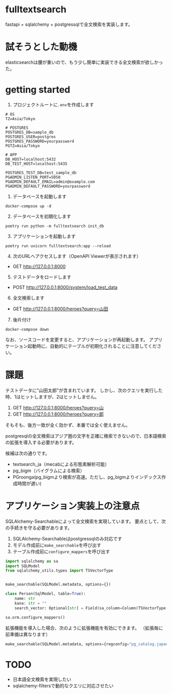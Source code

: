 # fulltextsearch
fastapi + sqlalchemy + postgressqlで全文検索を実装します。

# 試そうとした動機

elasticsearchは腰が重いので、もう少し簡単に実装できる全文検索が欲しかった。

# getting started

1. プロジェクトルートに`.env`を作成します

```
# OS
TZ=Asia/Tokyo

# POSTGRES
POSTGRES_DB=sample_db
POSTGRES_USER=postgres
POSTGRES_PASSWORD=yourpassword
PGTZ=Asia/Tokyo

# APP
DB_HOST=localhost:5432
DB_TEST_HOST=localhost:5435

POSTGRES_TEST_DB=test_sample_db
PGADMIN_LISTEN_PORT=5050
PGADMIN_DEFAULT_EMAIL=admin@example.com
PGADMIN_DEFAULT_PASSWORD=yourpassword

```

1. データベースを起動します

``` shell
docker-compose up -d
```

2. データベースを初期化します

``` shell
poetry run python -m fulltextsearch init_db
```

3. アプリケーションを起動します

``` shell
poetry run uvicorn fulltextsearch:app --reload
```

4. 次のURLへアクセスします（OpenAPI Viewerが表示されます）
- GET http://127.0.0.1:8000

5. テストデータをロードします
- POST http://127.0.0.1:8000/system/load_test_data

6. 全文検索します
- GET http://127.0.0.1:8000/heroes?query=山田

7. 後片付け

``` shell
docker-compose down
```

なお、ソースコードを変更すると、アプリケーションが再起動します。
アプリケーション起動時に、自動的にテーブルが初期化されることに注意してください。

# 課題

テストデータに"山田太郎"が含まれています。
しかし、次のクエリを実行した時、1はヒットしますが、2はヒットしません。

1. GET http://127.0.0.1:8000/heroes?query=山
2. GET http://127.0.0.1:8000/heroes?query=郎

そもそも、後方一致が全く効かず、本番では全く使えません。

postgresqlの全文検索はアジア圏の文字を正確に検索できないので、日本語検索の拡張を導入する必要があります。

候補は次の通りです。

- textsearch_ja（mecabによる形態素解析可能）
- pg_bigm（バイグラムによる検索）
- PGroonga(pg_bigmより検索が高速。ただし、pg_bigmよりインデックス作成時間が遅い)

# アプリケーション実装上の注意点

SQLAlchemy-Searchableによって全文検索を実現しています。
要点として、次の手続きを守る必要があります。

1. SQLAlchemy-Searchableはpostgressqlのみ対応です
2. モデル作成前に`make_searchable`を呼び出す
3. テーブル作成前に`configure_mappers`を呼び出す

``` python
import sqlalchemy as sa
import SQLModel
from sqlalchemy_utils.types import TSVectorType


make_searchable(SQLModel.metadata, options={})

class Person(SqlModel, table=True):
    name: str
    kana: str = ""
    search_vector: Optional[str] = Field(sa_column=Column(TSVectorType(name, kana))

sa.orm.configure_mappers()
```

拡張機能を導入した場合、次のように拡張機能を有効にできます。
（拡張毎に前準備は異なります）

``` python
make_searchable(SQLModel.metadata, options={regconfig="pg_catalog.japanese"})
```

# TODO

- 日本語全文検索を実現したい
- sqlalchemy-filtersで動的なクエリに対応させたい
